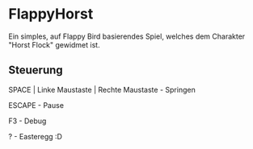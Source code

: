 # FlappyHorst
Ein simples, auf Flappy Bird basierendes Spiel, welches dem Charakter "Horst Flock" gewidmet ist.

## Steuerung
SPACE | Linke Maustaste | Rechte Maustaste - Springen

ESCAPE - Pause

F3 - Debug

? - Easteregg :D
